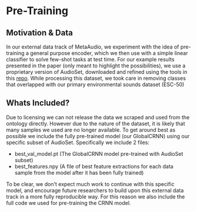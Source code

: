 # Pre-Training

## Motivation & Data
In our external data track of MetaAudio, we experiment with the idea of pre-training a general purpose encoder, which we then use with a simple linear classifier to solve few-shot tasks at test time. For our example results presented in the paper (only meant to highlight the possibilities), we use a proprietary version of AudioSet, downloaded and refined using the tools in this [repo](https://github.com/CHeggan/AudioSet-For-Meta-Learning). While processing this dataset, we took care in removing classes that overlapped with our primary environmental sounds dataset (ESC-50)

## Whats Included?
Due to licensing we can not release the data we scraped and used from the ontology directly. However due to the nature of the dataset, it is likely that many samples we used are no longer available. To get around best as possible we include the fully pre-trained model (our GlobalCRNN) using our specific subset of AudioSet. Specifically we include 2 files:
 - best_val_model.pt (The GlobalCRNN model pre-trained with AudioSet subset)
 - best_features.npy (A file of best feature extractions for each data sample from the model after it has been fully trained)

To be clear, we don't expect much work to continue with this specific model, and encourage future researchers to build upon this external data track in a more fully reproducible way.  For this reason we also include the full code we used for pre-training the CRNN model. 



